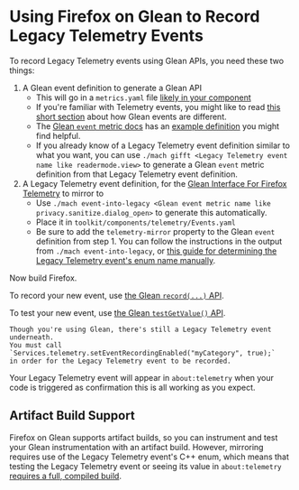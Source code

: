 # Using Firefox on Glean to Record Legacy Telemetry Events

To record Legacy Telemetry events using Glean APIs, you need these two things:

1. A Glean event definition to generate a Glean API
    * This will go in a `metrics.yaml` file [likely in your component][new-metrics-yaml]
    * If you're familiar with Telemetry events, you might like to read [this short section][glean-events-vs]
  	  about how Glean events are different.
    * The [Glean `event` metric docs][glean-event-doc] has an
  	  [example definition][sample-event-defn] you might find helpful.
    * If you already know of a Legacy Telemetry event definition similar to what you want,
      you can use `./mach gifft <Legacy Telemetry event name like readermode.view>`
      to generate a Glean `event` metric definition from that Legacy Telemetry event definition.
2. A Legacy Telemetry event definition, for the [Glean Interface For Firefox Telemetry][gifft] to mirror to
    * Use `./mach event-into-legacy <Glean event metric name like privacy.sanitize.dialog_open>` to generate this automatically.
    * Place it in `toolkit/components/telemetry/Events.yaml`
    * Be sure to add the `telemetry-mirror` property to the Glean `event`
      definition from step 1. You can follow the instructions in the output from `./mach event-into-legacy`,
      or [this guide for determining the Legacy Telemetry event's enum name manually][legacy-enum-name].

Now build Firefox.

To record your new event, use [the Glean `record(...)` API][glean-event-api].

To test your new event, use [the Glean `testGetValue()` API][glean-test-api].

```{admonition} Don't Forget!
Though you're using Glean, there's still a Legacy Telemetry event underneath.
You must call `Services.telemetry.setEventRecordingEnabled("myCategory", true);`
in order for the Legacy Telemetry event to be recorded.
```

Your Legacy Telemetry event will appear in `about:telemetry`
when your code is triggered as confirmation this is all working as you expect.

## Artifact Build Support

Firefox on Glean supports artifact builds,
so you can instrument and test your Glean instrumentation with an artifact build.
However, mirroring requires use of the Legacy Telemetry event's C++ enum,
which means that testing the Legacy Telemetry event or seeing its value in `about:telemetry`
[requires a full, compiled build][artifact-support-gifft].

[new-metrics-yaml]: ./new_definitions_file.md#where-do-i-define-new-metrics-and-pings
[glean-events-vs]: ./migration.md#events---use-gleans-event
[glean-event-doc]: https://mozilla.github.io/glean/book/reference/metrics/event.html
[sample-event-defn]: https://mozilla.github.io/glean/book/reference/metrics/event.html#metric-parameters
[gifft]: ./gifft.md
[legacy-enum-name]: ./gifft.md#the-telemetry_mirror-property-in-metricsyaml
[glean-event-api]: https://mozilla.github.io/glean/book/reference/metrics/event.html#recordobject
[glean-test-api]: https://mozilla.github.io/glean/book/reference/metrics/event.html#testing-api
[artifact-support-gifft]: ./gifft.md#artifact-build-support
